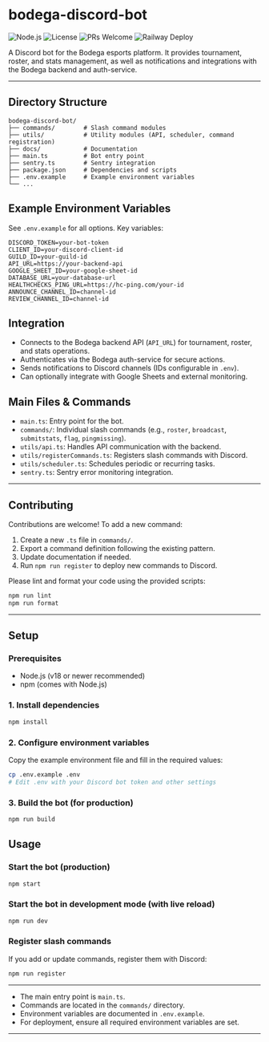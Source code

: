 # bodega-discord-bot

![Node.js](https://img.shields.io/badge/node.js-18%2B-brightgreen?logo=node.js)
![License](https://img.shields.io/badge/license-ISC-blue.svg)
![PRs Welcome](https://img.shields.io/badge/PRs-welcome-brightgreen.svg)
![Railway Deploy](https://img.shields.io/badge/-Railway-0B0D0E?style=flat&logo=railway&logoColor=white)

A Discord bot for the Bodega esports platform. It provides tournament, roster, and stats management, as well as notifications and integrations with the Bodega backend and auth-service.

---

## Directory Structure

```
bodega-discord-bot/
├── commands/        # Slash command modules
├── utils/           # Utility modules (API, scheduler, command registration)
├── docs/            # Documentation
├── main.ts          # Bot entry point
├── sentry.ts        # Sentry integration
├── package.json     # Dependencies and scripts
├── .env.example     # Example environment variables
└── ...
```

## Example Environment Variables
See `.env.example` for all options. Key variables:

```env
DISCORD_TOKEN=your-bot-token
CLIENT_ID=your-discord-client-id
GUILD_ID=your-guild-id
API_URL=https://your-backend-api
GOOGLE_SHEET_ID=your-google-sheet-id
DATABASE_URL=your-database-url
HEALTHCHECKS_PING_URL=https://hc-ping.com/your-id
ANNOUNCE_CHANNEL_ID=channel-id
REVIEW_CHANNEL_ID=channel-id
```

## Integration
- Connects to the Bodega backend API (`API_URL`) for tournament, roster, and stats operations.
- Authenticates via the Bodega auth-service for secure actions.
- Sends notifications to Discord channels (IDs configurable in `.env`).
- Can optionally integrate with Google Sheets and external monitoring.

## Main Files & Commands
- `main.ts`: Entry point for the bot.
- `commands/`: Individual slash commands (e.g., `roster`, `broadcast`, `submitstats`, `flag`, `pingmissing`).
- `utils/api.ts`: Handles API communication with the backend.
- `utils/registerCommands.ts`: Registers slash commands with Discord.
- `utils/scheduler.ts`: Schedules periodic or recurring tasks.
- `sentry.ts`: Sentry error monitoring integration.

---

## Contributing
Contributions are welcome! To add a new command:
1. Create a new `.ts` file in `commands/`.
2. Export a command definition following the existing pattern.
3. Update documentation if needed.
4. Run `npm run register` to deploy new commands to Discord.

Please lint and format your code using the provided scripts:
```bash
npm run lint
npm run format
```

---

## Setup

### Prerequisites
- Node.js (v18 or newer recommended)
- npm (comes with Node.js)

### 1. Install dependencies
```bash
npm install
```

### 2. Configure environment variables
Copy the example environment file and fill in the required values:
```bash
cp .env.example .env
# Edit .env with your Discord bot token and other settings
```

### 3. Build the bot (for production)
```bash
npm run build
```


## Usage

### Start the bot (production)
```bash
npm start
```

### Start the bot in development mode (with live reload)
```bash
npm run dev
```

### Register slash commands
If you add or update commands, register them with Discord:
```bash
npm run register
```

---

- The main entry point is `main.ts`.
- Commands are located in the `commands/` directory.
- Environment variables are documented in `.env.example`.
- For deployment, ensure all required environment variables are set.
---